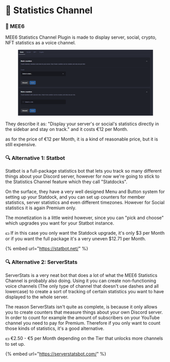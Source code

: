 # 👑 Statistics Channel

### 👑 MEE6

MEE6 Statistics Channel Plugin is made to display server, social, crypto, NFT statistics as a voice channel.

<figure><img src="../../.gitbook/assets/image (18) (1).png" alt=""><figcaption></figcaption></figure>

They describe it as: "Display your server's or social's statistics directly in the sidebar and stay on track." and it costs €12 per Month.

as for the price of €12 per Month, it is a kind of reasonable price, but it is still expensive.

### 🔍 Alternative 1: Statbot

Statbot is a full-package statistics bot that lets you track so many different things about your Discord server, however for now we're going to stick to the Statistics Channel feature which they call "Statdocks".

On the surface, they have a very well designed Menu and Button system for setting up your Statdock, and you can set up counters for member statistics, server statistics and even different timezones. However for Social statistics it is again Premium only.

The monetization is a little weird however, since you can "pick and choose" which upgrades you want for your Statbot instance.

💵 If in this case you only want the Statdock upgrade, it's only $3 per Month or if you want the full package it's a very uneven $12.71 per Month.

{% embed url="https://statbot.net/" %}

### 🔍 Alternative 2: ServerStats

ServerStats is a very neat bot that does a lot of what the MEE6 Statistics Channel is probably also doing. Using it you can create non-functioning voice channels (The only type of channel that doesn't use dashes and all lowercase) to create a sort of tracking of certain statistics you want to have displayed to the whole server.

The reason ServerStats isn't quite as complete, is because it only allows you to create counters that measure things about your own Discord server. In order to count for example the amount of subscribers on your YouTube channel you need to pay for Premium. Therefore if you only want to count those kinds of statistics, it's a good alternative.

💵 €2.50 - €5 per Month depending on the Tier that unlocks more channels to set up.

{% embed url="https://serverstatsbot.com/" %}
